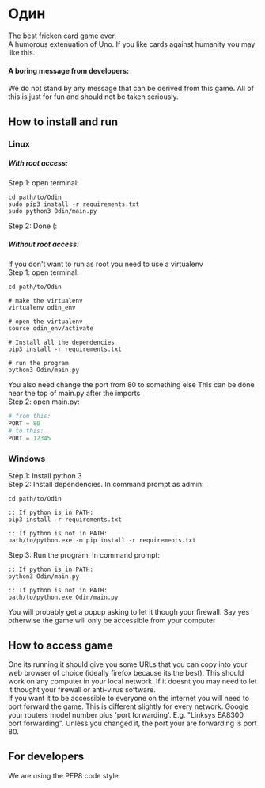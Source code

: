 # Oдин
The best fricken card game ever. <br />
A humorous extenuation of Uno.
If you like cards against humanity you may like this. <br />

#### A boring message from developers:
We do not stand by any message that can be derived from this game.
All of this is just for fun and should not be taken seriously.

## How to install and run
### Linux
##### With root access:
Step 1: open terminal:
```shell
cd path/to/Odin
sudo pip3 install -r requirements.txt
sudo python3 Odin/main.py
```
Step 2: Done (:
##### Without root access:
If you don't want to run as root you need to use a virtualenv <br />
Step 1: open terminal:
```shell
cd path/to/Odin

# make the virtualenv
virtualenv odin_env

# open the virtualenv
source odin_env/activate

# Install all the dependencies 
pip3 install -r requirements.txt

# run the program
python3 Odin/main.py
```
You also need change the port from 80 to something else
This can be done near the top of main.py after the imports<br />
Step 2: open main.py:
```python
# from this:
PORT = 80
# to this:
PORT = 12345
```

### Windows
Step 1: Install python 3 <br />
Step 2: Install dependencies. In command prompt as admin:
```shell
cd path/to/Odin

:: If python is in PATH:
pip3 install -r requirements.txt

:: If python is not in PATH:
path/to/python.exe -m pip install -r requirements.txt
```
Step 3: Run the program. In command prompt:
```shell
:: If python is in PATH:
python3 Odin/main.py

:: If python is not in PATH:
path/to/python.exe Odin/main.py
```
You will probably get a popup asking to let it though your firewall.
Say yes otherwise the game will only be accessible from your computer

## How to access game
One its running it should give you some URLs that you can copy into your web browser of choice (ideally firefox because its the best).
This should work on any computer in your local network.
If it doesnt you may need to let it thought your firewall or anti-virus software.<br />
If you want it to be accessible to everyone on the internet you will need to port forward the game.
This is different slightly for every network. Google your routers model number plus 'port forwarding'.
E.g. "Linksys EA8300 port forwarding". Unless you changed it, the port your are forwarding is port 80.

## For developers
We are using the PEP8 code style.
